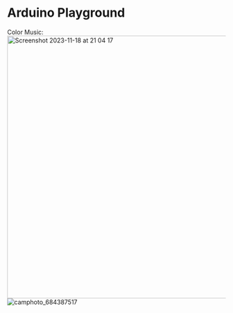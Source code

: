 # Arduino Playground

Color Music:
<img width="604" alt="Screenshot 2023-11-18 at 21 04 17" src="https://github.com/xeweva/Arduino-Playground/assets/54597813/1436e8ec-beeb-4986-8e9d-7b1659141bd2">
![camphoto_684387517](https://github.com/xeweva/Arduino-Playground/assets/54597813/9b1477f0-8c67-44c3-b56f-da791c0012b8)
